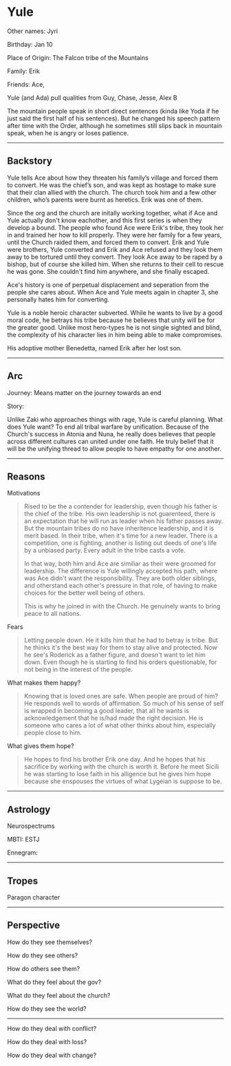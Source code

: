 # Yule

Other names: Jyri

Birthday: Jan 10

Place of Origin: The Falcon tribe of the Mountains

Family: Erik

Friends: Ace, 

Yule (and Ada) pull qualities from Guy, Chase, Jesse, Alex B

The mountain people speak in short direct sentences (kinda like Yoda if he just said the first half of his sentences). But he changed his speech pattern after time with the Order, although he sometimes still slips back in mountain speak, when he is angry or loses patience.

------

## Backstory

Yule tells Ace about how they threaten his family’s village and forced them to convert.
He was the chief’s son, and was kept as hostage to make sure that their clan allied with the church.
The church took him and a few other children, who’s parents were burnt as heretics. Erik was one of them.

Since the org and the church are initally working together, what if Ace and Yule actually don't know eachother, and this first series is when they develop a bound. The people who found Ace were Erik's tribe, they took her in and trained her how to kill properly. They were her family for a few years, until the Church raided them, and forced them to convert. Erik and Yule were brothers, Yule converted and Erik and Ace refused and they look them away to be tortured until they convert. They look Ace away to be raped by a bishop, but of course she killed him. When she returns to their cell to rescue he was gone. She couldn't find him anywhere, and she finally escaped.

Ace's history is one of perpetual displacement and seperation from the people she cares about. When Ace and Yule meets again in chapter 3, she personally hates him for converting.

Yule is a noble heroic character subverted. While he wants to live by a good moral code, he betrays his tribe because he believes that unity will be for the greater good. Unlike most hero-types he is not single sighted and blind, the complexity of his character lies in him being able to make compromises.



His adoptive mother Benedetta, named Erik after her lost son.

---

## Arc

Journey: Means matter on the journey towards an end

Story: 

Unlike Zaki who approaches things with rage, Yule is careful planning. What does Yule want? To end all tribal warfare by unification. Because of the Church's success in Atonia and Nuna, he really does believes that people across different cultures can united under one faith. He truly belief that it will be the unifying thread to allow people to have empathy for one another.

------

## Reasons

Motivations

> Rised to be the a contender for leadership, even though his father is the chief of the tribe. His own leadership is not guarenteed, there is an expectation that he will run as leader when his father passes away. But the mountain tribes do no have inheritence leadership, and it is merit based. In their tribe, when it's time for a new leader. There is a competition, one is fighting, another is listing out deeds of one's life by a unbiased party. Every adult in the tribe casts a vote. 
>
> In that way, both him and Ace are similiar as their were groomed for leadership. The difference is Yule willingly accepted his path, where was Ace didn't want the responsibility. They are both older siblings, and otherstand each other's pressure in that role, of having to make choices for the better well being of others.
>
> This is why he joined in with the Church. He genuinely wants to bring peace to all nations.

Fears

> Letting people down. He it kills him that he had to betray is tribe. But he thinks it's the best way for them to stay alive and protected. Now he see's Roderick as a father figure, and doesn't want to let him down. Even though he is starting to find his orders questionable, for not being in the interest of the people.

What makes them happy?

> Knowing that is loved ones are safe. When people are proud of him? He responds well to words of affirmation. So much of his sense of self is wrapped in becoming a good leader, that all he wants is acknowledgement that he is/had made the right decision. He is someone who cares a lot of what other thinks about him, especially people close to him. 

What gives them hope?

> He hopes to find his brother Erik one day. And he hopes that his sacrifice by working with the church is worth it. Before he meet Sicili he was starting to lose faith in his alligence but he gives him hope because she enspouses the virtues of what Lygeian is suppose to be. 

------

## Astrology

Neurospectrums

> 

MBTI: ESTJ

Ennegram:

------

## Tropes

Paragon character

------

## Perspective

How do they see themselves?

> 

How do they see others?

> 

How do others see them?

> 

What do they feel about the gov?

> 

What do they feel about the church?

> 

How do they see the world?

> 

------

How do they deal with conflict?

> 

How do they deal with loss?

> 

How do they deal with change?

> 

